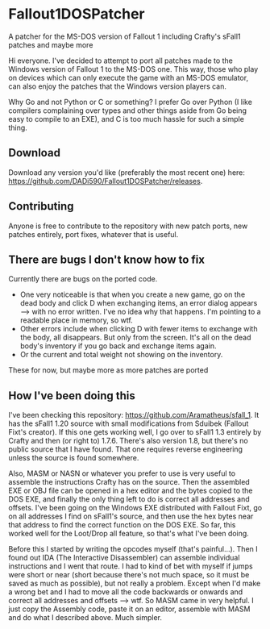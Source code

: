 # Fallout1DOSPatcher
A patcher for the MS-DOS version of Fallout 1 including Crafty's sFall1 patches and maybe more

Hi everyone. I've decided to attempt to port all patches made to the Windows version of Fallout 1 to the MS-DOS one. This way, those who play on devices which can only execute the game with an MS-DOS emulator, can also enjoy the patches that the Windows version players can.

Why Go and not Python or C or something? I prefer Go over Python (I like compilers complaining over types and other things aside from Go being easy to compile to an EXE), and C is too much hassle for such a simple thing.

## Download

Download any version you'd like (preferably the most recent one) here: https://github.com/DADi590/Fallout1DOSPatcher/releases.

## Contributing

Anyone is free to contribute to the repository with new patch ports, new patches entirely, port fixes, whatever that is useful.

## There are bugs I don't know how to fix

Currently there are bugs on the ported code.
- One very noticeable is that when you create a new game, go on the dead body and click D when exchanging items, an error dialog appears --> with no error written. I've no idea why that happens. I'm pointing to a readable place in memory, so wtf.
- Other errors include when clicking D with fewer items to exchange with the body, all disappears. But only from the screen. It's all on the dead body's inventory if you go back and exchange items again.
- Or the current and total weight not showing on the inventory.

These for now, but maybe more as more patches are ported

## How I've been doing this

I've been checking this repository: https://github.com/Aramatheus/sfall_1. It has the sFall1 1.20 source with small modifications from Sduibek (Fallout Fixt's creator). If this one gets working well, I go over to sFall1 1.3 entirely by Crafty and then (or right to) 1.7.6. There's also version 1.8, but there's no public source that I have found. That one requires reverse engineering unless the source is found somewhere.

Also, MASM or NASN or whatever you prefer to use is very useful to assemble the instructions Crafty has on the source. Then the assembled EXE or OBJ file can be opened in a hex editor and the bytes copied to the DOS EXE, and finally the only thing left to do is correct all addresses and offsets. I've been going on the Windows EXE distributed with Fallout Fixt, go on all addresses I find on sFall1's source, and then use the hex bytes near that address to find the correct function on the DOS EXE. So far, this worked well for the Loot/Drop all feature, so that's what I've been doing.

Before this I started by writing the opcodes myself (that's painful...). Then I found out IDA (The Interactive Disassembler) can assemble individual instructions and I went that route. I had to kind of bet with myself if jumps were short or near (short because there's not much space, so it must be saved as much as possible), but not really a problem. Except when I'd make a wrong bet and I had to move all the code backwards or onwards and correct all addresses and offsets --> wtf. So MASM came in very helpful. I just copy the Assembly code, paste it on an editor, assemble with MASM and do what I described above. Much simpler.
